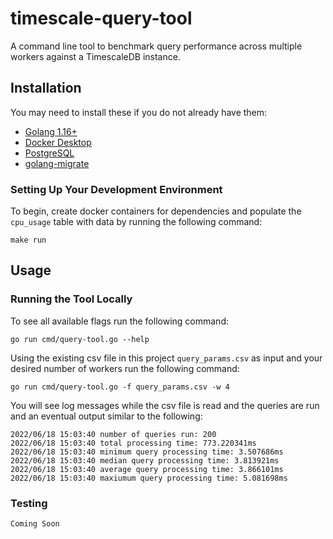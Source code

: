 # timescale-query-tool

A command line tool to benchmark query performance across multiple workers against a TimescaleDB instance.

## Installation

You may need to install these if you do not already have them:

- [Golang 1.16+](https://golang.org/doc/install)
- [Docker Desktop](https://www.docker.com/products/docker-desktop)
- [PostgreSQL](https://www.postgresql.org/download/)
- [golang-migrate](https://github.com/golang-migrate/migrate/tree/master/cmd/migrate#installation)

### Setting Up Your Development Environment

To begin, create docker containers for dependencies and populate the `cpu_usage` table with data by running the following command:

```
make run
```

## Usage

### Running the Tool Locally

To see all available flags run the following command:

```
go run cmd/query-tool.go --help
```

Using the existing csv file in this project `query_params.csv` as input and your desired number of workers run the following command:

```
go run cmd/query-tool.go -f query_params.csv -w 4
```

You will see log messages while the csv file is read and the queries are run and an eventual output similar to the following:

```
2022/06/18 15:03:40 number of queries run: 200
2022/06/18 15:03:40 total processing time: 773.220341ms
2022/06/18 15:03:40 minimum query processing time: 3.507686ms
2022/06/18 15:03:40 median query processing time: 3.813921ms
2022/06/18 15:03:40 average query processing time: 3.866101ms
2022/06/18 15:03:40 maxiumum query processing time: 5.081698ms
```

### Testing

`Coming Soon`
